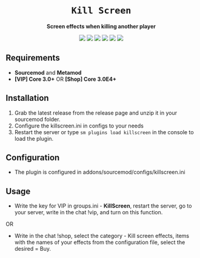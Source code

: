 <div align="center">
  <h1><code>Kill Screen</code></h1>
  <p>
    <strong>Screen effects when killing another player</strong>
  </p>
  <p style="margin-bottom: 0.5ex;">
    <img
        src="https://img.shields.io/github/downloads/domikuss/Kill-Screen/total"
    />
    <img
        src="https://img.shields.io/github/last-commit/domikuss/Kill-Screen"
    />
    <img
        src="https://img.shields.io/github/issues/domikuss/Kill-Screen"
    />
    <img
        src="https://img.shields.io/github/issues-closed/domikuss/Kill-Screen"
    />
    <img
        src="https://img.shields.io/github/repo-size/domikuss/Kill-Screen"
    />
    <img
        src="https://img.shields.io/github/actions/workflow/status/domikuss/Kill-Screen/main.yml"
    />
  </p>
</div>


## Requirements ##
- **Sourcemod** and **Metamod**
- **[VIP] Core 3.0+** OR **[Shop] Core 3.0E4+**


## Installation ##
1. Grab the latest release from the release page and unzip it in your sourcemod folder.
2. Configure the killscreen.ini in configs to your needs
3. Restart the server or type `sm plugins load killscreen` in the console to load the plugin.

## Configuration ##
- The plugin is configured in addons/sourcemod/configs/killscreen.ini

## Usage ##
 - Write the key for VIP in groups.ini - **KillScreen**, restart the server, go to your server, write in the chat !vip, and turn on this function.
 
 OR
- Write in the chat !shop, select the category - Kill screen effects, items with the names of your effects from the configuration file, select the desired = Buy.
